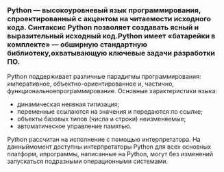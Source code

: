 ###  Python — высокоуровневый язык программирования, спроектированный с акцентом на читаемости исходного кода. Синтаксис Python позволяет создавать ясный и выразительный исходный код.Python имеет «батарейки в комплекте» — обширную стандартную библиотеку,охватывающую ключевые задачи разработки ПО.
Python поддерживает различные парадигмы программирования: императивное, объектно-ориентированное и, частично, функциональноепрограммирование. Основные характеристики языка:

- динамическая неявная типизация;
- переменные ссылаются на значения и передаются по ссылке;
- объекты базовых типов (числа и строки) неизменяемые;
- автоматическое управление памятью.

Python рассчитан на исполнение с помощью интерпретатора. На данныймомент доступны интерпретаторы Python для всех основных платформ, ипрограммы, написанные на Python, могут без изменений запускаться подразными операционными системами.
